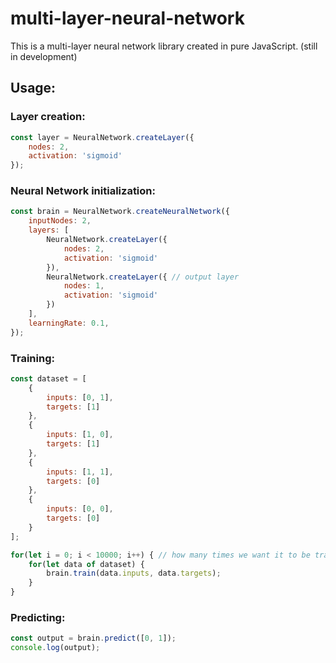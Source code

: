 # multi-layer-neural-network

This is a multi-layer neural network library created in pure JavaScript. (still in development)

## Usage:

### Layer creation:
```js
const layer = NeuralNetwork.createLayer({
    nodes: 2,
    activation: 'sigmoid'
});
```

### Neural Network initialization:
```js
const brain = NeuralNetwork.createNeuralNetwork({
    inputNodes: 2,
    layers: [
        NeuralNetwork.createLayer({
            nodes: 2,
            activation: 'sigmoid'
        }),
        NeuralNetwork.createLayer({ // output layer
            nodes: 1,
            activation: 'sigmoid'
        })
    ],
    learningRate: 0.1,
});
```

### Training:
```js
const dataset = [
    {
        inputs: [0, 1],
        targets: [1]
    },
    {
        inputs: [1, 0],
        targets: [1]
    },
    {
        inputs: [1, 1],
        targets: [0]
    },
    {
        inputs: [0, 0],
        targets: [0]
    }
];

for(let i = 0; i < 10000; i++) { // how many times we want it to be trained
    for(let data of dataset) {
        brain.train(data.inputs, data.targets);
    }
}
```

### Predicting:
```js
const output = brain.predict([0, 1]);
console.log(output);
```
